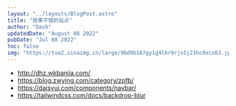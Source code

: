 ```yaml
---
layout: "../layouts/BlogPost.astro"
title: "效果不错的站点"
author: "Dash"
updatedDate: "August 08 2022"
pubDate: "Jul 08 2022"
toc: false
img: "https://tva2.sinaimg.cn/large/9bd9b167gy1g4lhr9rjs5j21hc0xcx63.jpg"
---
```


- http://dhz.wkbanjia.com/
- https://blog.zwying.com/category/zpfb/
- https://daisyui.com/components/navbar/
- https://tailwindcss.com/docs/backdrop-blur